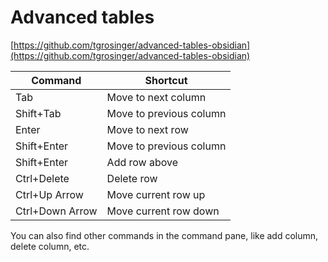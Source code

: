 # Advanced tables   
[https://github.com/tgrosinger/advanced-tables-obsidian](https://github.com/tgrosinger/advanced-tables-obsidian)   
   
| Command         | Shortcut                |   
| --------------- | ----------------------- |   
| Tab             | Move to next column     |   
| Shift+Tab       | Move to previous column |   
| Enter           | Move to next row        |   
| Shift+Enter     | Move to previous column |   
| Shift+Enter     | Add row above           |   
| Ctrl+Delete     | Delete row              |   
| Ctrl+Up Arrow   | Move current row up     |   
| Ctrl+Down Arrow | Move current row down   |   
   
You can also find other commands in the command pane, like add column, delete column, etc.